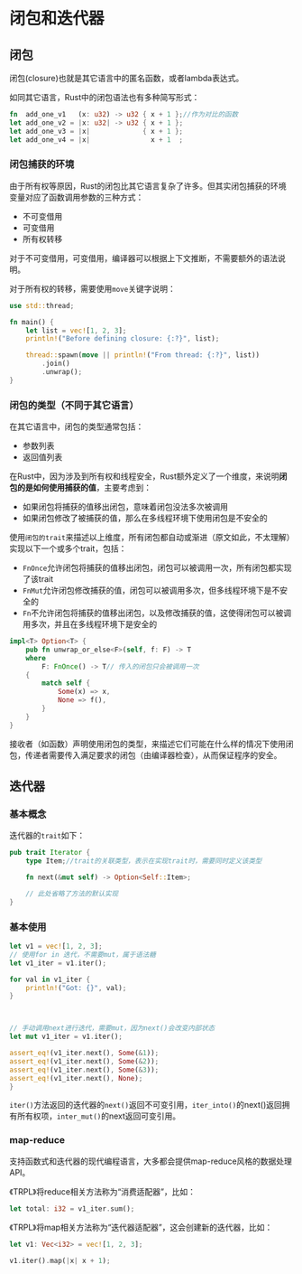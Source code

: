 # 闭包和迭代器

## 闭包

闭包(closure)也就是其它语言中的匿名函数，或者lambda表达式。

如同其它语言，Rust中的闭包语法也有多种简写形式：

```rust
fn  add_one_v1   (x: u32) -> u32 { x + 1 };//作为对比的函数
let add_one_v2 = |x: u32| -> u32 { x + 1 };
let add_one_v3 = |x|             { x + 1 };
let add_one_v4 = |x|               x + 1  ;
```

### 闭包捕获的环境

由于所有权等原因，Rust的闭包比其它语言复杂了许多。但其实闭包捕获的环境变量对应了函数调用参数的三种方式：

- 不可变借用
- 可变借用
- 所有权转移

对于不可变借用，可变借用，编译器可以根据上下文推断，不需要额外的语法说明。

对于所有权的转移，需要使用`move`关键字说明：

```rust
use std::thread;

fn main() {
    let list = vec![1, 2, 3];
    println!("Before defining closure: {:?}", list);

    thread::spawn(move || println!("From thread: {:?}", list))
        .join()
        .unwrap();
}
```

### 闭包的类型（不同于其它语言）

在其它语言中，闭包的类型通常包括：

- 参数列表
- 返回值列表

在Rust中，因为涉及到所有权和线程安全，Rust额外定义了一个维度，来说明**闭包的是如何使用捕获的值**，主要考虑到：

- 如果闭包将捕获的值移出闭包，意味着闭包没法多次被调用
- 如果闭包修改了被捕获的值，那么在多线程环境下使用闭包是不安全的

使用`闭包的trait`来描述以上维度，所有闭包都自动或渐进（原文如此，不太理解）实现以下一个或多个trait，包括：

- `FnOnce`允许闭包将捕获的值移出闭包，闭包可以被调用一次，所有闭包都实现了该trait
- `FnMut`允许闭包修改捕获的值，闭包可以被调用多次，但多线程环境下是不安全的
- `Fn`不允许闭包将捕获的值移出闭包，以及修改捕获的值，这使得闭包可以被调用多次，并且在多线程环境下是安全的

```rust
impl<T> Option<T> {
    pub fn unwrap_or_else<F>(self, f: F) -> T
    where
        F: FnOnce() -> T// 传入的闭包只会被调用一次
    {
        match self {
            Some(x) => x,
            None => f(),
        }
    }
}
```

接收者（如函数）声明使用闭包的类型，来描述它们可能在什么样的情况下使用闭包，传递者需要传入满足要求的闭包（由编译器检查），从而保证程序的安全。

## 迭代器

### 基本概念

迭代器的`trait`如下：

```rust
pub trait Iterator {
    type Item;//trait的关联类型，表示在实现trait时，需要同时定义该类型

    fn next(&mut self) -> Option<Self::Item>;

    // 此处省略了方法的默认实现
}
```

### 基本使用

```rust
let v1 = vec![1, 2, 3];
// 使用for in 迭代，不需要mut，属于语法糖
let v1_iter = v1.iter();

for val in v1_iter {
	println!("Got: {}", val);
}



// 手动调用next进行迭代，需要mut，因为next()会改变内部状态
let mut v1_iter = v1.iter();

assert_eq!(v1_iter.next(), Some(&1));
assert_eq!(v1_iter.next(), Some(&2));
assert_eq!(v1_iter.next(), Some(&3));
assert_eq!(v1_iter.next(), None);
}
```

`iter()`方法返回的迭代器的`next()`返回不可变引用，`iter_into()`的next()返回拥有所有权项，`inter_mut()`的next返回可变引用。

### map-reduce

支持函数式和迭代器的现代编程语言，大多都会提供map-reduce风格的数据处理API。

《TRPL》将reduce相关方法称为“消费适配器”，比如：

```rust
let total: i32 = v1_iter.sum();
```

《TRPL》将map相关方法称为“迭代器适配器”，这会创建新的迭代器，比如：

```rust
let v1: Vec<i32> = vec![1, 2, 3];

v1.iter().map(|x| x + 1);
```

